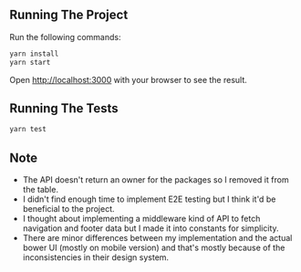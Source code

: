 ## Running The Project

Run the following commands:

```bash
yarn install
yarn start
```

Open [http://localhost:3000](http://localhost:3000) with your browser to see the result.

## Running The Tests

```bash
yarn test
```

## Note

- The API doesn't return an owner for the packages so I removed it from the table.
- I didn't find enough time to implement E2E testing but I think it'd be beneficial to the project.
- I thought about implementing a middleware kind of API to fetch navigation and footer data but I made it into constants for simplicity.
- There are minor differences between my implementation and the actual bower UI (mostly on mobile version) and that's mostly because of the inconsistencies in their design system.